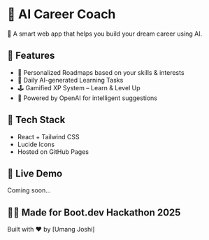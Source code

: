 # 🧠 AI Career Coach

🚀 A smart web app that helps you build your dream career using AI.

## 🌟 Features

- 🎯 Personalized Roadmaps based on your skills & interests  
- 📆 Daily AI-generated Learning Tasks  
- 🕹️ Gamified XP System – Learn & Level Up  
- 🧠 Powered by OpenAI for intelligent suggestions  

## 📱 Tech Stack

- React + Tailwind CSS  
- Lucide Icons  
- Hosted on GitHub Pages  

## 🔗 Live Demo

Coming soon...

## 👨‍💻 Made for Boot.dev Hackathon 2025

Built with ❤️ by [Umang Joshi]
